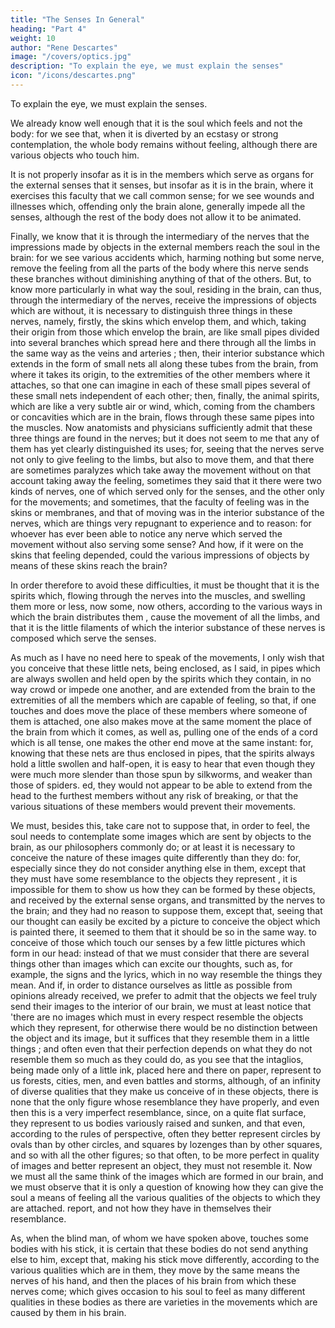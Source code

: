 ```yaml
---
title: "The Senses In General"
heading: "Part 4"
weight: 10
author: "Rene Descartes"
image: "/covers/optics.jpg"
description: "To explain the eye, we must explain the senses"
icon: "/icons/descartes.png"
---
```



To explain the eye, we must explain the senses. 

We already know well enough that it is the soul which feels and not the body: for we see that, when it is diverted by an ecstasy or strong contemplation, the whole body remains without feeling, although there are various objects who touch him.

It is not properly insofar as it is in the members which serve as organs for the external senses that it senses, but insofar as it is in the brain, where it exercises this faculty that we call common sense; for we see wounds and illnesses which, offending only the brain alone, generally impede all the senses, although the rest of the body does not allow it to be animated. 

Finally, we know that it is through the intermediary of the nerves that the impressions made by objects in the external members reach the soul in the brain: for we see various accidents which, harming nothing but some nerve, remove the feeling from all the parts of the body where this nerve sends these branches without diminishing anything of that of the others. But, to know more particularly in what way the soul, residing in the brain, can thus, through the intermediary of the nerves, receive the impressions of objects which are without, it is necessary to distinguish three things in these nerves, namely, firstly, the skins which envelop them, and which, taking their origin from those which envelop the brain, are like small pipes divided into several branches which spread here and there through all the limbs in the same way as the veins and arteries ; then, their interior substance which extends in the form of small nets all along these tubes from the brain, from where it takes its origin, to the extremities of the other members where it attaches, so that one can imagine in each of these small pipes several of these small nets independent of each other; then, finally, the animal spirits, which are like a very subtle air or wind, which, coming from the chambers or concavities which are in the brain, flows through these same pipes into the muscles. Now anatomists and physicians sufficiently admit that these three things are found in the nerves; but it does not seem to me that any of them has yet clearly distinguished its uses; for, seeing that the nerves serve not only to give feeling to the limbs, but also to move them, and that there are sometimes paralyzes which take away the movement without on that account taking away the feeling, sometimes they said that it there were two kinds of nerves, one of which served only for the senses, and the other only for the movements; and sometimes, that the faculty of feeling was in the skins or membranes, and that of moving was in the interior substance of the nerves, which are things very repugnant to experience and to reason: for whoever has ever been able to notice any nerve which served the movement without also serving some sense? And how, if it were on the skins that feeling depended, could the various impressions of objects by means of these skins reach the brain?

In order therefore to avoid these difficulties, it must be thought that it is the spirits which, flowing through the nerves into the muscles, and swelling them more or less, now some, now others, according to the various ways in which the brain distributes them , cause the movement of all the limbs, and that it is the little filaments of which the interior substance of these nerves is composed which serve the senses. 

As much as I have no need here to speak of the movements, I only wish that you conceive that these little nets, being enclosed, as I said, in pipes which are always swollen and held open by the spirits which they contain, in no way crowd or impede one another, and are extended from the brain to the extremities of all the members which are capable of feeling, so that, if one touches and does move the place of these members where someone of them is attached, one also makes move at the same moment the place of the brain from which it comes, as well as, pulling one of the ends of a cord which is all tense, one makes the other end move at the same instant: for, knowing that these nets are thus enclosed in pipes, that the spirits always hold a little swollen and half-open, it is easy to hear that even though they were much more slender than those spun by silkworms, and weaker than those of spiders. ed, they would not appear to be able to extend from the head to the furthest members without any risk of breaking, or that the various situations of these members would prevent their movements.

We must, besides this, take care not to suppose that, in order to feel, the soul needs to contemplate some images which are sent by objects to the brain, as our philosophers commonly do; or at least it is necessary to conceive the nature of these images quite differently than they do: for, especially since they do not consider anything else in them, except that they must have some resemblance to the objects they represent , it is impossible for them to show us how they can be formed by these objects, and received by the external sense organs, and transmitted by the nerves to the brain; and they had no reason to suppose them, except that, seeing that our thought can easily be excited by a picture to conceive the object which is painted there, it seemed to them that it should be so in the same way. to conceive of those which touch our senses by a few little pictures which form in our head: instead of that we must consider that there are several things other than images which can excite our thoughts, such as, for example, the signs and the lyrics, which in no way resemble the things they mean. And if, in order to distance ourselves as little as possible from opinions already received, we prefer to admit that the objects we feel truly send their images to the interior of our brain, we must at least notice that 'there are no images which must in every respect resemble the objects which they represent, for otherwise there would be no distinction between the object and its image, but it suffices that they resemble them in a little things ; and often even that their perfection depends on what they do not resemble them so much as they could do, as you see that the intaglios, being made only of a little ink, placed here and there on paper, represent to us forests, cities, men, and even battles and storms, although, of an infinity of diverse qualities that they make us conceive of in these objects, there is none that the only figure whose resemblance they have properly, and even then this is a very imperfect resemblance, since, on a quite flat surface, they represent to us bodies variously raised and sunken, and that even, according to the rules of perspective, often they better represent circles by ovals than by other circles, and squares by lozenges than by other squares, and so with all the other figures; so that often, to be more perfect in quality of images and better represent an object, they must not resemble it. Now we must all the same think of the images which are formed in our brain, and we must observe that it is only a question of knowing how they can give the soul a means of feeling all the various qualities of the objects to which they are attached. report, and not how they have in themselves their resemblance.

As, when the blind man, of whom we have spoken above, touches some bodies with his stick, it is certain that these bodies do not send anything else to him, except that, making his stick move differently, according to the various qualities which are in them, they move by the same means the nerves of his hand, and then the places of his brain from which these nerves come; which gives occasion to his soul to feel as many different qualities in these bodies as there are varieties in the movements which are caused by them in his brain.